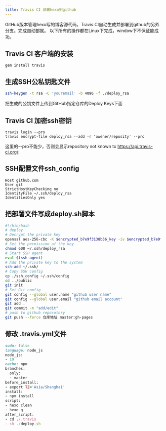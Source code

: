 ```yaml
---
title: Travis CI 部署hexo到github
---
```

GitHub版本管理hexo写的博客源代码，Travis CI自动生成并部署到github的另外分支。完成自动部属。
以下所有的操作都在Linux下完成，window下不保证能成功。

<!--more-->

## Travis CI 客户端的安装
````
gem install travis
````

## 生成SSH公私钥匙文件
````sh
ssh-keygen -t rsa -C 'youremail' -b 4096 -f ./deploy_rsa
````
把生成的公钥文件上传到GitHub指定仓库的Deploy Keys下面

## Travis CI 加密ssh密钥
````
travis login --pro
travis encrypt-file deploy_rsa --add -r 'owener/reposity' --pro
````
这里的--pro不能少，否则会显示repository not known to https://api.travis-ci.org/:

## SSH配置文件ssh_config
````
Host github.com
User git
StrictHostKeyChecking no
IdentityFile ~/.ssh/deploy_rsa
IdentitiesOnly yes
````
## 把部署文件写成deploy.sh脚本
````sh
#!/bin/bash
# deploy
# Decrypt the private key
openssl aes-256-cbc -K $encrypted_b7e9f3138b36_key -iv $encrypted_b7e9f3138b36_iv -in ./deploy_rsa.enc -out ~/.ssh/deploy_rsa -d
# Set the permission of the key
chmod 600 ~/.ssh/deploy_rsa
# Start SSH agent
eval $(ssh-agent)
# Add the private key to the system
ssh-add ~/.ssh/
# Copy SSH config
cp ./ssh_config ~/.ssh/config
cd ../public
git init
# Set Git config
git config --global user.name "github user name"
git config --global user.email "github email account"
git add .
git commit -m "add/edit"
# push to github reposotory
git push --force 仓库地址 master:gh-pages
````

## 修改 .travis.yml文件
````ruby
sudo: false
language: node_js
node_js:
- 10
cache: npm
branches:
  only:
  - master
before_install:
- export TZ='Asia/Shanghai'
install:
- npm install
script:
- hexo clean
- hexo g
after_script:
- cd ./.travis
- sh ./deploy.sh

````